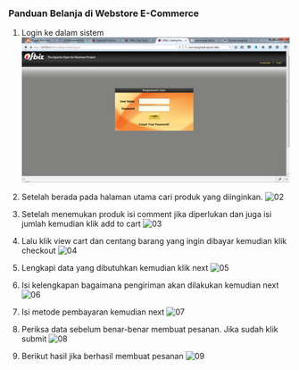 ### Panduan Belanja di Webstore E-Commerce
1. Login ke dalam sistem
![01](images/latihan/img1.png)

2. Setelah berada pada halaman utama cari produk yang diinginkan.
![02](images/latihan/img2.png)

3. Setelah menemukan produk isi comment jika diperlukan dan juga isi jumlah kemudian klik add to cart
![03](images/latihan/img3.png)

4. Lalu klik view cart dan centang barang yang ingin dibayar kemudian klik checkout
![04](images/latihan/img4.png)

5. Lengkapi data yang dibutuhkan kemudian klik next
![05](images/latihan/img5.png)

6. Isi kelengkapan bagaimana pengiriman akan dilakukan kemudian next
![06](images/latihan/img6.png)

7. Isi metode pembayaran kemudian next
![07](images/latihan/img7.png)

8. Periksa data sebelum benar-benar membuat pesanan. Jika sudah klik submit
![08](images/latihan/img8.png)

9. Berikut hasil jika berhasil membuat pesanan
![09](images/latihan/img9.png)